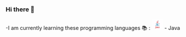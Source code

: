 ### Hi there 👋

   -I am currently learning these programming languages :books: :
   <img src="logo-java.jpg" width="30"> - Java
